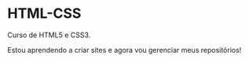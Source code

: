 # HTML-CSS
 Curso de HTML5 e CSS3.

Estou aprendendo a criar sites e agora vou gerenciar meus repositórios!

